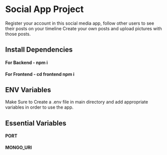 # Social App Project

Register your account in this social media app, follow other users to see their posts on your timeline
Create your own posts and upload pictures with those posts.

## Install Dependencies
#### For Backend - npm i
#### For Frontend - cd frontend npm i

## ENV Variables
Make Sure to Create a .env file in main directory and add appropriate variables in order to use the app.

## Essential Variables 

#### PORT
#### MONGO_URI




